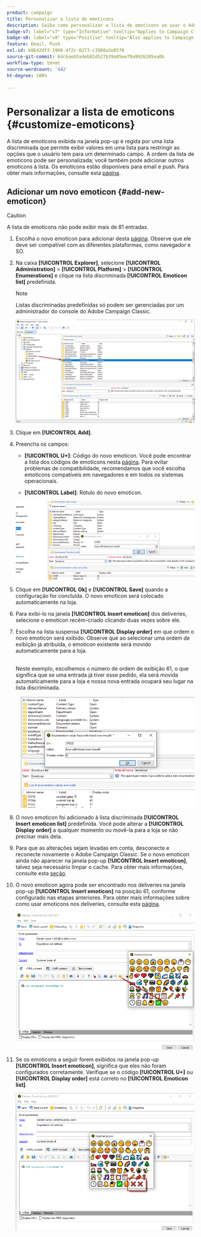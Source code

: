 ```yaml
---
product: campaign
title: Personalizar a lista de emoticons
description: Saiba como personalizar a lista de emoticons ao usar o Adobe Campaign
badge-v7: label="v7" type="Informative" tooltip="Applies to Campaign Classic v7"
badge-v8: label="v8" type="Positive" tooltip="Also applies to Campaign v8"
feature: Email, Push
exl-id: b8642df3-1960-4f2c-8273-c3988a3e85f0
source-git-commit: 6dc6aeb5adeb82d527b39a05ee70a9926205ea0b
workflow-type: tm+mt
source-wordcount: '442'
ht-degree: 100%

---
```


# Personalizar a lista de emoticons {#customize-emoticons}



A lista de emoticons exibida na janela pop-up é regida por uma lista discriminada que permite exibir valores em uma lista para restringir as opções que o usuário tem para um determinado campo.
A ordem da lista de emoticons pode ser personalizada; você também pode adicionar outros emoticons à lista.
Os emoticons estão disponíveis para email e push. Para obter mais informações, consulte esta [página](defining-the-email-content.md#inserting-emoticons).

## Adicionar um novo emoticon {#add-new-emoticon}

>[!CAUTION]
>
>A lista de emoticons não pode exibir mais de 81 entradas.

1. Escolha o novo emoticon para adicionar desta [página](https://unicode.org/emoji/charts/full-emoji-list.html). Observe que ele deve ser compatível com as diferentes plataformas, como navegador e SO.

1. Na caixa **[!UICONTROL Explorer]**, selecione **[!UICONTROL Administration]** > **[!UICONTROL Platform]** > **[!UICONTROL Enumerations]** e clique na lista discriminada **[!UICONTROL Emoticon list]** predefinida.

   >[!NOTE]
   >
   >Listas discriminadas predefinidas só podem ser gerenciadas por um administrador do console do Adobe Campaign Classic.

   ![](assets/emoticon_1.png)

1. Clique em **[!UICONTROL Add]**.

1. Preencha os campos:

   * **[!UICONTROL U+]**: Código do novo emoticon. Você pode encontrar a lista dos códigos de emoticons nesta [página](https://unicode.org/emoji/charts/full-emoji-list.html).
Para evitar problemas de compatibilidade, recomendamos que você escolha emoticons compatíveis em navegadores e em todos os sistemas operacionais.

   * **[!UICONTROL Label]**: Rótulo do novo emoticon.

   ![](assets/emoticon_5.png)

1. Clique em **[!UICONTROL Ok]** e **[!UICONTROL Save]** quando a configuração for concluída.
O novo emoticon será colocado automaticamente na loja.

1. Para exibi-lo na janela **[!UICONTROL Insert emoticon]** dos deliveries, selecione o emoticon recém-criado clicando duas vezes sobre ele.

1. Escolha na lista suspensa **[!UICONTROL Display order]** em que ordem o novo emoticon será exibido. Observe que ao selecionar uma ordem de exibição já atribuída, o emoticon existente será movido automaticamente para a loja.

   <br>Neste exemplo, escolhemos o número de ordem de exibição 61, o que significa que se uma entrada já tiver esse pedido, ela será movida automaticamente para a loja e nossa nova entrada ocupará seu lugar na lista discriminada.

   ![](assets/emoticon_2.png)

1. O novo emoticon foi adicionado à lista discriminada **[!UICONTROL Insert emoticon list]** predefinida. Você pode alterar a **[!UICONTROL Display order]** a qualquer momento ou movê-la para a loja se não precisar mais dela.

1. Para que as alterações sejam levadas em conta, desconecte e reconecte novamente o Adobe Campaign Classic. Se o novo emoticon ainda não aparecer na janela pop-up **[!UICONTROL Insert emoticon]**, talvez seja necessário limpar o cache. Para obter mais informações, consulte esta [seção](../../platform/using/faq-campaign-config.md#perform-soft-cache-clear).

1. O novo emoticon agora pode ser encontrado nos deliveries na janela pop-up **[!UICONTROL Insert emoticon]** na posição 61, conforme configurado nas etapas anteriores. Para obter mais informações sobre como usar emoticons nos deliveries, consulte esta [página](defining-the-email-content.md#inserting-emoticons).

   ![](assets/emoticon_4.png)

1. Se os emoticons a seguir forem exibidos na janela pop-up **[!UICONTROL Insert emoticon]**, significa que eles não foram configurados corretamente. Verifique se o código **[!UICONTROL U+]** ou **[!UICONTROL Display order]** está correto no **[!UICONTROL Emoticon list]**.

   ![](assets/emoticon_6.png)
